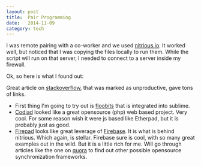 ```yaml
---
layout: post
title:  Pair Programming
date:   2014-11-09
category: tech
---
```

I was remote pairing with a co-worker and we used [nitrious.io](). It worked well, but noticed that I was copying the files locally to run them. While the script will run on that server, I needed to connect to a server inside my firewall.

Ok, so here is what I found out:

Great article on [stackoverflow](http://stackoverflow.com/questions/8028358/real-time-tool-for-collaborative-coding), that was marked as unproductive, gave tons of links.

- First thing I'm going to try out is [floobits](https://floobits.com/) that is integrated into sublime.
- [Codiad](http://codiad.com/) looked like a great opensource (php) web based project. Very cool. For some reason wish it were js based like Etherpad, but it is probably just as good.
- [Firepad](http://www.firepad.io/) looks like great leverage of [Firebase](). It is what is behind nitrious. Which again, is stellar. Firebase sure is cool, with so many great examples out in the wild. But it is a little rich for me. Will go through articles like the one on [quora](http://www.quora.com/Whats-the-closest-open-source-alternative-to-Firebase) to find out other possible opensource synchronization frameworks.

